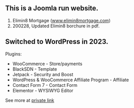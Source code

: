 ## This is a Joomla run website.

1. Elimin8 Mortgage <href a="www.elimin8mortgage.com" target=_blank />(www.elimin8mortgage.com)</a>
2. 200228, Updated Elimin8 borchure in pdf.

## Switched to WordPress in 2023.
Plugins:

- WooCommerce - Store/payments
- BlackSDN - Template
- Jetpack - Security and Boost
- WordPress & WooCommerce Affiliate Program - Affiliate
- Contact Form 7 - Contact Form
- Elementor - WYSIWYG Editor 

See more at [private link](https://github.com/gowebUSA/Elimin8)
